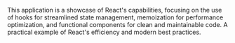 This application is a showcase of React's capabilities, focusing on the use of hooks for streamlined state management, memoization for performance optimization, and functional components for clean and maintainable code. A practical example of React's efficiency and modern best practices.
